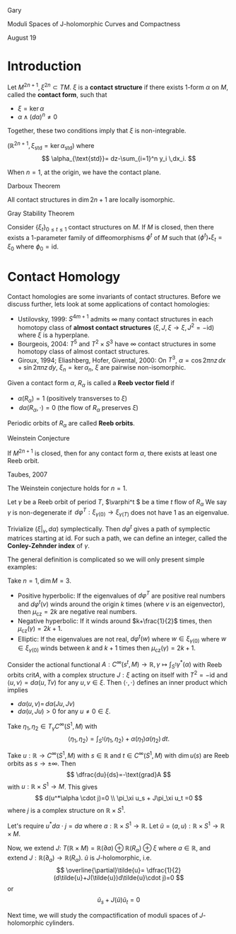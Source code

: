 <link href="../whirlwind.css" rel="stylesheet">

<whirlheader>
    <p>Gary</p>
    <p>Moduli Spaces of J-holomorphic Curves and Compactness</p>
    <p>August 19</p>
</whirlheader>

# Introduction

<definition>

Let $M^{2n+1}, \xi^{2n}\subset TM$. $\xi$ is a **contact structure** if there exists 1-form $\alpha$ on $M$, called the **contact form**, such that
- $\xi = \ker \alpha$ 
- $\alpha \wedge (d\alpha)^n \neq 0$

</definition>

Together, these two conditions imply that $\xi$ is non-integrable.

<example>

$(\mathbb{R}^{2n+1}, \xi_{\text{std}}=\ker \alpha_{\text{std}})$ where 
$$
\alpha_{\text{std}}= dz-\sum_{i=1}^n y_i \,dx_i.
$$

When $n=1$, at the origin, we have the contact plane.

</example>

<theorem>
<src>Darboux Theorem</src>

All contact structures in $\dim 2n+1$ are locally isomorphic.

</theorem>

<theorem>
<src>Gray Stability Theorem</src>

Consider $\{\xi_t \}_{0\le t \le 1}$ contact structures on $M$. If $M$ is closed, then there exists a 1-parameter family of diffeomorphisms $\phi^t$ of $M$ such that $(\phi^t)_* \xi_t = \xi_0$ where $\phi_0 =\text{id}$.

</theorem>

# Contact Homology 

Contact homologies are some invariants of contact structures. Before we discuss further, lets look at some applications of contact homologies:

- <src>Ustilovsky, 1999</src>: $S^{4m+1}$ admits $\infty$ many contact structures in each homotopy class of **almost contact structures** $(\xi, J, \xi\to \xi, J^2 = -\text{id})$ where $\xi$ is a hyperplane.
- <src>Bourgeois, 2004</src>: $T^5$ and $T^2 \times S^3$ have $\infty$ contact structures in some homotopy class of almost contact structures. 
- <src>Giroux, 1994; Eliashberg, Hofer, Givental, 2000</src>: On $T^3$, $\alpha = \cos 2\pi n z\,dx + \sin 2\pi n z \,dy$, $\xi_n = \ker \alpha_n$, $\xi$ are pairwise non-isomorphic.

<definition>

Given a contact form $\alpha$, $R_\alpha$ is called a **Reeb vector field** if 
- $\alpha(R_\alpha)=1$ (positively transverses to $\xi$)
- $\,d\alpha(R_\alpha, \cdot)=0$ (the flow of $R_\alpha$ preserves $\xi$)

</definition>

<definition>

Periodic orbits of $R_\alpha$ are called **Reeb orbits**.

</definition>

<conjecture>
<src>Weinstein Conjecture</src>

If $M^{2n+1}$ is closed, then for any contact form $\alpha$, there exists at least one Reeb orbit.

</conjecture>

<theorem>
<src>Taubes, 2007</src>

The Weinstein conjecture holds for $n=1$.

</theorem>

<definition>

Let $\gamma$ be a Reeb orbit of period $T$, $\varphi^t $ be a time $t$ flow of $R_\alpha$ We say $\gamma$ is non-degenerate if $\,d\varphi^T : \xi_{\gamma(0)}\to \xi_{\gamma(T)}$ does not have $1$ as an eigenvalue.

</definition>

<definition>

Trivialize $(\xi|_\gamma, \,d\alpha)$ symplectically. Then $d\varphi^t$ gives a path of symplectic matrices starting at $\text{id}$. For such a path, we can define an integer, called the **Conley-Zehnder index** of $\gamma$.

</definition>

The general definition is complicated so we will only present simple examples:

<example>

Take $n=1, \dim M=3$.
- Positive hyperbolic: If the eigenvalues of $d\varphi^T$ are positive real numbers and $d\varphi^t(v)$ winds around the origin $k$ times (where $v$ is an eigenvector), then $\mu_{\text{cz}}=2k$ are negative real numbers. 
- Negative hyperbolic: If it winds around $k+\frac{1}{2}$ times, then $\mu_{\text{cz}}(\gamma)=2k+1$.
- Elliptic: If the eigenvalues are not real, $d\varphi^t (w)$ where $w \in \xi_{\gamma(0)}$ where $w \in \xi_{\gamma(0)}$ winds between $k$ and $k+1$ times then $\mu_{\text{cz}}(\gamma)=2k+1$.

</example>

Consider the actional functional $A:C^\infty(s^t, M)\to \mathbb{R}, \gamma \mapsto \int_{S^1} \gamma^*(\alpha)$ with Reeb orbits $\text{crit}A$, with a complex structure $J:\xi$ acting on itself with $T^2=-\text{id}$ and $\langle u,v \rangle =d\alpha(u, Tv)$ for any $u,v \in \xi$. Then $\langle \cdot, \cdot \rangle$ defines an inner product which implies
- $d\alpha(u,v) = \,d\alpha(Ju, Jv)$
- $d\alpha(u, Ju) >0$ for any $u \neq 0 \in \xi$.

Take $\eta_1, \eta_2 \in T_\gamma C^\infty(S^1,M)$ with
$$
\langle \eta_1, \eta_2 \rangle=\int_{S^1} \langle \eta_1, \eta_2 \rangle + \alpha(\eta_1)\alpha(\eta_2)\,dt.
$$

Take $u: \mathbb{R}\to C^\infty(S^1, M)$ with $s\in \mathbb{R}$ and $t\in C^\infty(S^1, M)$ with $\dim u(s)$ are Reeb orbits as $s\to \pm \infty$. Then 
$$
\dfrac{du}{ds}=-\text{grad}A
$$
with $u: \mathbb{R}\times S^1 \to M$. This gives
$$
d(u^*\alpha \cdot j)=0 \\
\pi_\xi u_s + J\pi_\xi u_t =0
$$
where $j$ is a complex structure on $\mathbb{R}\times S^1$.

Let's require $u^*d\alpha \cdot j = da$ where $a: \mathbb{R}\times S^1 \to \mathbb{R}$.  Let $\tilde{u}=(a,u):\mathbb{R}\times S^1 \to \mathbb{R}\times M$. 

Now, we extend $J$: $T(\mathbb{R}\times M)=\mathbb{R}(\partial a) \oplus \mathbb{R}(R_\alpha)\oplus \xi$ where $a\in \mathbb{R}$, and extend $J: \mathbb{R}(\partial_a)\to \mathbb{R}(R_\alpha)$. $\tilde{u}$ is $J$-holomorphic, i.e. 
$$
\overline{\partial}\tilde{u}= \dfrac{1}{2} (d\tilde{u}+J(\tilde{u})d\tilde{u}\cdot j)=0
$$
or  
$$
\tilde{u}_s+J(\tilde{u})\tilde{u}_t = 0
$$

Next time, we will study the compactification of moduli spaces of $J$-holomorphic cylinders. 